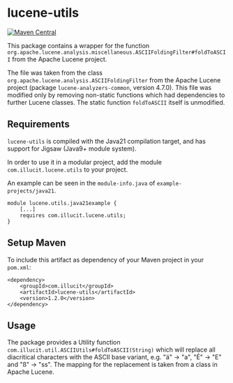 # lucene-utils

[![Maven Central](https://img.shields.io/maven-central/v/com.illucit/lucene-utils.svg?label=Maven%20Central)](https://central.sonatype.com/artifact/com.illucit/instatrie)

This package contains a wrapper for the function `org.apache.lucene.analysis.miscellaneous.ASCIIFoldingFilter#foldToASCII`
from the Apache Lucene project.

The file was taken from the class `org.apache.lucene.analysis.ASCIIFoldingFilter`
from the Apache Lucene project (package `lucene-analyzers-common`, version 4.7.0).
This file was modified only by removing non-static functions which had dependencies
to further Lucene classes. The static function `foldToASCII` itself is unmodified.

## Requirements

`lucene-utils` is compiled with the Java21 compilation target, and has support for Jigsaw (Java9+ module system).

In order to use it in a modular project, add the module `com.illucit.lucene.utils` to your project.

An example can be seen in the `module-info.java` of `example-projects/java21`.

    module lucene.utils.java21example {
        [...]
        requires com.illucit.lucene.utils;
    }


## Setup Maven

To include this artifact as dependency of your Maven project in your `pom.xml`:

    <dependency>
        <groupId>com.illucit</groupId>
        <artifactId>lucene-utils</artifactId>
        <version>1.2.0</version>
    </dependency>
    

## Usage

The package provides a Utility function `com.illucit.util.ASCIIUtils#foldToASCII(String)` which will replace all
diacritical characters with the ASCII base variant, e.g. "ä" -> "a", "É" -> "E" and "ß" -> "ss".
The mapping for the replacement is taken from a class in Apache Lucene.